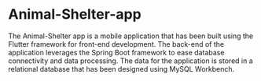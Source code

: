 # Animal-Shelter-app

 The Animal-Shelter app is a mobile application that has been built using the Flutter framework for front-end development. The back-end of the application leverages the Spring Boot framework to ease database connectivity and data processing. The data for the application is stored in a relational database that has been designed using MySQL Workbench. 

